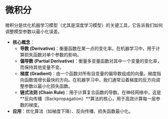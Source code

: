 # 微积分

微积分是优化机器学习模型（尤其是深度学习模型）的关键工具，它告诉我们如何调整模型参数以最小化误差。

-   **核心概念**：
    -   **导数 (Derivative)**：衡量函数在某一点的变化率。在机器学习中，用于计算损失函数对单个参数的影响。
    -   **偏导数 (Partial Derivative)**：衡量多变量函数对其中一个变量的变化率，而保持其他变量不变。
    -   **梯度 (Gradient)**：由一个函数对所有自变量的偏导数组成的向量。梯度指向函数值增长最快的方向。在机器学习中，我们通常沿着梯度的反方向调整参数以最小化损失函数。
    -   **链式法则 (Chain Rule)**：用于计算复合函数的导数。在神经网络中，这是**反向传播（Backpropagation）**算法的核心，用于高效计算每一层参数的梯度。
-   **应用**：优化算法（如梯度下降）、反向传播、损失函数最小化。
